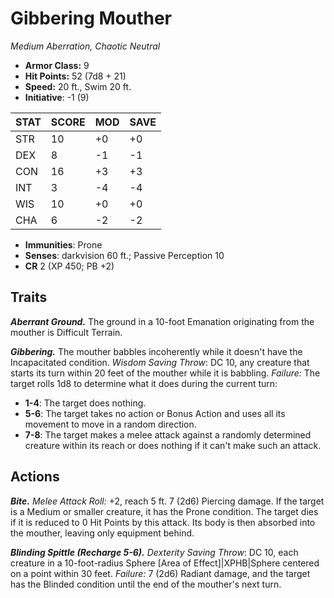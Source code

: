# Gibbering Mouther

*Medium Aberration, Chaotic Neutral*

- **Armor Class:** 9
- **Hit Points:** 52 (7d8 + 21)
- **Speed:** 20 ft., Swim 20 ft.
- **Initiative**: -1 (9)

|STAT|SCORE|MOD|SAVE|
| --- | --- | --- | ---- |
| STR | 10 | +0 | +0 |
| DEX | 8 | -1 | -1 |
| CON | 16 | +3 | +3 |
| INT | 3 | -4 | -4 |
| WIS | 10 | +0 | +0 |
| CHA | 6 | -2 | -2 |

- **Immunities**: Prone
- **Senses**: darkvision 60 ft.; Passive Perception 10
- **CR** 2 (XP 450; PB +2)

## Traits

***Aberrant Ground.*** The ground in a 10-foot Emanation originating from the mouther is Difficult Terrain.

***Gibbering.*** The mouther babbles incoherently while it doesn't have the Incapacitated condition. *Wisdom Saving Throw*: DC 10, any creature that starts its turn within 20 feet of the mouther while it is babbling. *Failure:*  The target rolls 1d8 to determine what it does during the current turn:


- **1-4**: The target does nothing.
- **5-6**: The target takes no action or Bonus Action and uses all its movement to move in a random direction.
- **7-8**: The target makes a melee attack against a randomly determined creature within its reach or does nothing if it can't make such an attack.


## Actions

***Bite.*** *Melee Attack Roll:* +2, reach 5 ft. 7 (2d6) Piercing damage. If the target is a Medium or smaller creature, it has the Prone condition. The target dies if it is reduced to 0 Hit Points by this attack. Its body is then absorbed into the mouther, leaving only equipment behind.

***Blinding Spittle (Recharge 5-6).*** *Dexterity Saving Throw*: DC 10, each creature in a 10-foot-radius Sphere [Area of Effect]|XPHB|Sphere centered on a point within 30 feet. *Failure:*  7 (2d6) Radiant damage, and the target has the Blinded condition until the end of the mouther's next turn.

